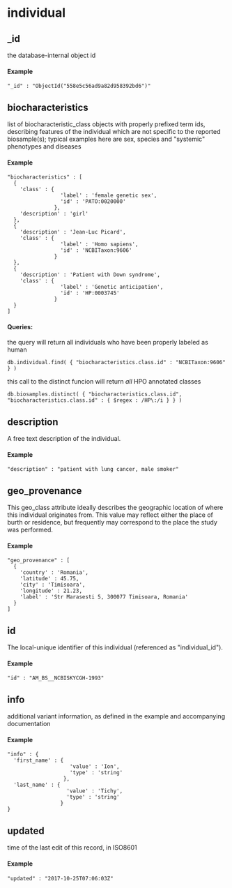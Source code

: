 # individual  



## _id

the database-internal object id

#### Example

```
"_id" : "ObjectId("558e5c56ad9a82d958392bd6")"
```

## biocharacteristics

list of biocharacteristic_class objects with properly prefixed term ids, describing features of the individual which are not specific to the reported biosample(s); typical examples here are sex, species and "systemic" phenotypes and diseases

#### Example

```
"biocharacteristics" : [
  {
    'class' : {
                 'label' : 'female genetic sex',
                 'id' : 'PATO:0020000'
               },
    'description' : 'girl'
  },
  {
    'description' : 'Jean-Luc Picard',
    'class' : {
                 'label' : 'Homo sapiens',
                 'id' : 'NCBITaxon:9606'
               }
  },
  {
    'description' : 'Patient with Down syndrome',
    'class' : {
                 'label' : 'Genetic anticipation',
                 'id' : 'HP:0003745'
               }
  }
]
```

#### Queries:
the query will return all individuals who have been properly labeled as human
```
db.individual.find( { "biocharacteristics.class.id" : "NCBITaxon:9606" } )
```

this call to the distinct funcion will return *all* HPO annotated classes
```
db.biosamples.distinct( { "biocharacteristics.class.id", "biocharacteristics.class.id" : { $regex : /HP\:/i } } )
```

## description

A free text description of the individual.

#### Example

```
"description" : "patient with lung cancer, male smoker"
```

## geo_provenance

This geo_class attribute ideally describes the geographic location of where this individual originates from.
This value may reflect either the place of burth or residence, but frequently may correspond to the place the study was performed.


#### Example

```
"geo_provenance" : [
  {
    'country' : 'Romania',
    'latitude' : 45.75,
    'city' : 'Timisoara',
    'longitude' : 21.23,
    'label' : 'Str Marasesti 5, 300077 Timisoara, Romania'
  }
]
```

## id

The local-unique identifier of this individual (referenced as "individual_id").

#### Example

```
"id" : "AM_BS__NCBISKYCGH-1993"
```

## info

additional variant information, as defined in the example and accompanying documentation

#### Example

```
"info" : {
  'first_name' : {
                    'value' : 'Ion',
                    'type' : 'string'
                  },
  'last_name' : {
                   'value' : 'Tichy',
                   'type' : 'string'
                 }
}
```

## updated

time of the last edit of this record, in ISO8601

#### Example

```
"updated" : "2017-10-25T07:06:03Z"
```
